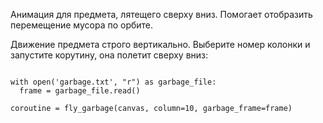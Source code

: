 Анимация для предмета, лятещего сверху вниз. Помогает отобразить перемещение мусора по орбите.

Движение предмета строго вертикально. Выберите номер колонки и запустите корутину, она полетит сверху вниз:

```python3

with open('garbage.txt', "r") as garbage_file:
  frame = garbage_file.read()

coroutine = fly_garbage(canvas, column=10, garbage_frame=frame)
```